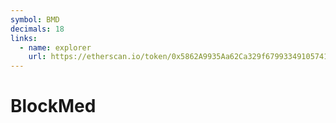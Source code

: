 ```yaml
---
symbol: BMD
decimals: 18
links:
  - name: explorer
    url: https://etherscan.io/token/0x5862A9935Aa62Ca329f679933491057413Ce2943
---
```


# BlockMed
